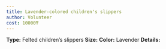 ```yaml
---
title: Lavender-colored children's slippers
author: Volunteer
cost: 10000₸
---
```

**Type:** Felted children’s slippers
**Size:**
**Color:** Lavender
**Details:**
